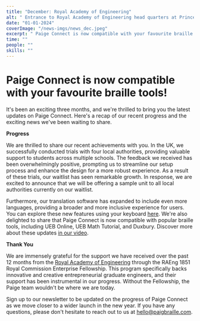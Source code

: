 ```yaml
---
title: "December: Royal Academy of Engineering"
alt: " Entrance to Royal Academy of Engineering head quarters at Prince Philip House "
date: "01-01-2024"
coverImage: "/news-imgs/news_dec.jpeg"
excerpt: " Paige Connect is now compatible with your favourite braille tools! "
time: ""
people: ""
skills: ""
---
```


# Paige Connect is now compatible with your favourite braille tools!

It's been an exciting three months, and we're thrilled to bring you the latest updates on Paige Connect. Here's a recap of our recent progress and the exciting news we've been waiting to share.

**Progress**
 
We are thrilled to share our recent achievements with you. In the UK, we successfully conducted trials with four local authorities, providing valuable support to students across multiple schools. The feedback we received has been overwhelmingly positive, prompting us to streamline our setup process and enhance the design for a more robust experience. As a result of these trials, our waitlist has seen remarkable growth. In response, we are excited to announce that we will be offering a sample unit to all local authorities currently on our waitlist.
 
Furthermore, our translation software has expanded to include even more languages, providing a broader and more inclusive experience for users. You can explore these new features using your keyboard [here](https://paigebraille.com/translate). We're also delighted to share that Paige Connect is now compatible with popular braille tools, including UEB Online, UEB Math Tutorial, and Duxbury. Discover more about these updates [in our video](https://www.youtube.com/watch?v=P_vp-dM3E-Q).

**Thank You**
 
We are immensely grateful for the support we have received over the past 12 months from the [Royal Academy of Engineering](https://enterprisehub.raeng.org.uk/enterprise-fellowships) through the RAEng 1851 Royal Commission Enterprise Fellowship. This program specifically backs innovative and creative entrepreneurial graduate engineers, and their support has been instrumental in our progress. Without the Fellowship, the Paige team wouldn't be where we are today.

Sign up to our newsletter to be updated on the progress of Paige Connect as we move closer to a wider launch in the new year. If you have any questions, please don't hesitate to reach out to us at <hello@paigbraille.com>.
